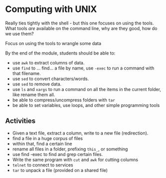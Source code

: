 Computing with UNIX
====================

Really ties tightly with the shell - but this one focuses
on using the tools. What tools _are_ available on the command line,
why are they good, how do we use them?

Focus on using the tools to wrangle some data

By the end of the module, students should be able to:

* use `awk` to extract columns of data.
* use `find` to ... find... a file by name, use `-exec` to run a command with that filename.
* use `sed` to convert characters/words.
* use `sed` to remove data.
* use `ls` and `xargs` to run a command on all the items in the current folder, like
  rename them all.
* be able to compress/uncompress folders with `tar`
* be able to set variables, use loops, and other simple programming tools

Activities
----------

* Given a text file, extract a column, write to a new file (redirection).
* find a file in a huge corpus of files
* within that, find a certain line
* rename all files in a folder, prefixing `this_`, or something
* use find -exec to find and grep certain files.
* Write the same program with `cut` and `awk` for cutting
  columns
* `telnet` to connect to services
* `tar` to unpack a file (provided on a shared file)

